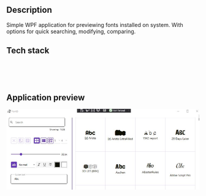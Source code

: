 ## **Description**

Simple WPF application for previewing fonts installed on system. With options for quick searching, modifying, comparing.  

## **Tech stack** 
<img align="left" alt="" width="50px" style="padding-right:10px;" src="https://cdn.jsdelivr.net/gh/devicons/devicon/icons/dot-net/dot-net-plain-wordmark.svg" />
<br/>
<br/>
<br/>


## **Application preview**
<img src="./res/preview.png" width="820">
